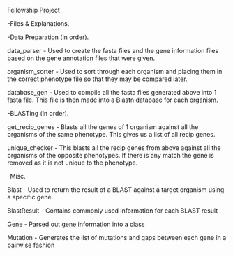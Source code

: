 Fellowship Project

-Files & Explanations.

-Data Preparation (in order).

data_parser - Used to create the fasta files and the gene information files based on the gene annotation files that were given.

organism_sorter - Used to sort through each organism and placing them in the correct phenotype file so that they may be compared later.

database_gen - Used to compile all the fasta files generated above into 1 fasta file. This file is then made into a Blastn database for each organism.

-BLASTing (in order).

get_recip_genes - Blasts all the genes of 1 organism against all the organisms of the same phenotype. This gives us a list of all recip genes.

unique_checker - This blasts all the recip genes from above against all the organisms of the opposite phenotypes. If there is any match the gene is removed as it is not unique to the phenotype.

-Misc.

Blast - Used to return the result of a BLAST against a target organism using a specific gene.

BlastResult - Contains commonly used information for each BLAST result

Gene - Parsed out gene information into a class

Mutation - Generates the list of mutations and gaps between each gene in a pairwise fashion


